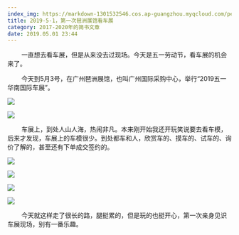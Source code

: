 ```yaml
---
index_img: https://markdown-1301532546.cos.ap-guangzhou.myqcloud.com/peipei_blog/20210921144909.jpeg
title: 2019-5-1，第一次琶洲展馆看车展
category: 2017-2020年的简书文章
date: 2019.05.01 23:44
---
```


        一直想去看车展，但是从来没去过现场。今天是五一劳动节，看车展的机会来了。

        今天到5月3号，在广州琶洲展馆，也叫广州国际采购中心，举行“2019五一华南国际车展”。

![](https://markdown-1301532546.cos.ap-guangzhou.myqcloud.com/peipei_blog/20210921144909.jpeg)  



![](https://markdown-1301532546.cos.ap-guangzhou.myqcloud.com/peipei_blog/20210921144911.jpeg)  



        车展上，到处人山人海，热闹非凡。本来刚开始我还开玩笑说要去看车模，后来才发现，车展上的车模很少。到处都车和人，欣赏车的、摸车的、试车的、询价了解的，甚至还有下单成交签约的。

![](https://markdown-1301532546.cos.ap-guangzhou.myqcloud.com/peipei_blog/20210921144914.jpeg)  



![](https://markdown-1301532546.cos.ap-guangzhou.myqcloud.com/peipei_blog/20210921144920.jpeg)  



![](https://markdown-1301532546.cos.ap-guangzhou.myqcloud.com/peipei_blog/20210921144923.jpeg)  



![](https://markdown-1301532546.cos.ap-guangzhou.myqcloud.com/peipei_blog/20210921144926.jpeg)  



        今天就这样走了很长的路，腿挺累的，但是玩的也挺开心，第一次亲身见识车展现场，别有一番乐趣。